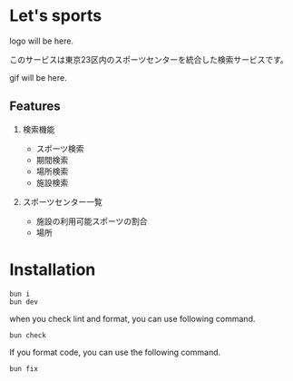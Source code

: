 # Let's sports

logo will be here.

このサービスは東京23区内のスポーツセンターを統合した検索サービスです。

gif will be here.

## Features

1. 検索機能

   - スポーツ検索
   - 期間検索
   - 場所検索
   - 施設検索

2. スポーツセンター一覧
   - 施設の利用可能スポーツの割合
   - 場所

# Installation

```shell
bun i
bun dev
```

when you check lint and format, you can use following command.

```shell
bun check
```

If you format code, you can use the following command.

```shell
bun fix
```
